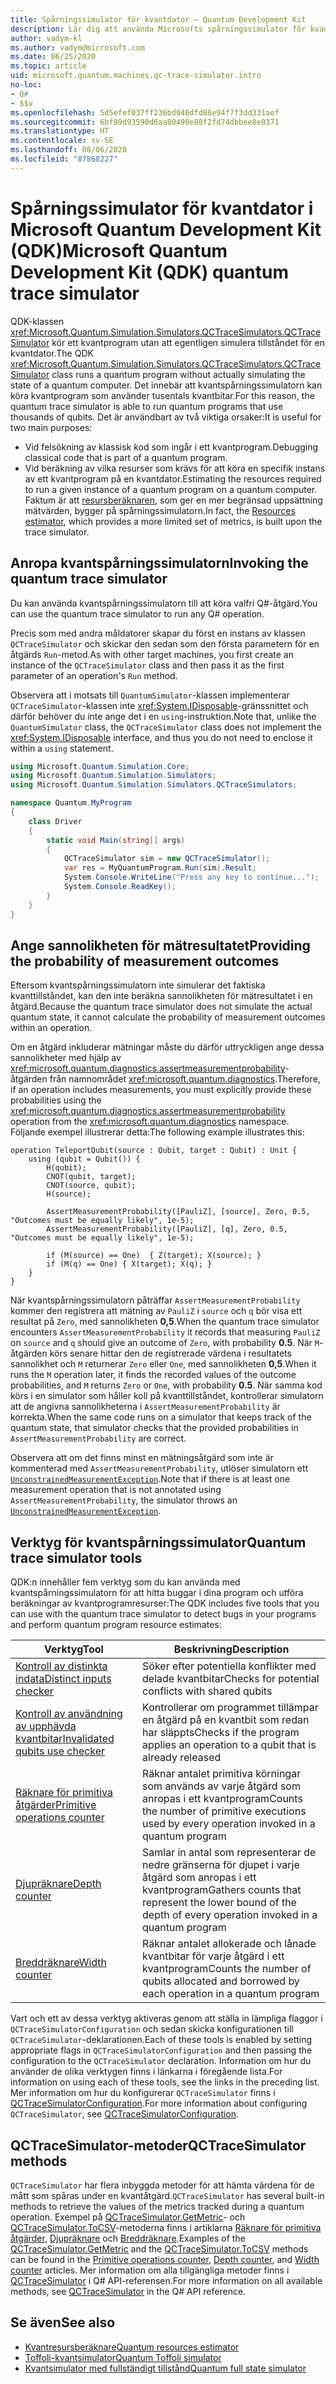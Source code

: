 ```yaml
---
title: Spårningssimulator för kvantdator – Quantum Development Kit
description: Lär dig att använda Microsofts spårningssimulator för kvantdatorer som felsöker klassisk kod och beräknar resurskraven för ett Q#-program.
author: vadym-kl
ms.author: vadym@microsoft.com
ms.date: 06/25/2020
ms.topic: article
uid: microsoft.quantum.machines.qc-trace-simulator.intro
no-loc:
- Q#
- $$v
ms.openlocfilehash: 5d5efef037ff236bd040dfd88e94f7f3dd331aef
ms.sourcegitcommit: 6bf99d93590d6aa80490e88f2fd74dbbee8e0371
ms.translationtype: HT
ms.contentlocale: sv-SE
ms.lasthandoff: 08/06/2020
ms.locfileid: "87868227"
---
```

# <a name="microsoft-quantum-development-kit-qdk-quantum-trace-simulator"></a><span data-ttu-id="df586-103">Spårningssimulator för kvantdator i Microsoft Quantum Development Kit (QDK)</span><span class="sxs-lookup"><span data-stu-id="df586-103">Microsoft Quantum Development Kit (QDK) quantum trace simulator</span></span>

<span data-ttu-id="df586-104">QDK-klassen <xref:Microsoft.Quantum.Simulation.Simulators.QCTraceSimulators.QCTraceSimulator> kör ett kvantprogram utan att egentligen simulera tillståndet för en kvantdator.</span><span class="sxs-lookup"><span data-stu-id="df586-104">The QDK <xref:Microsoft.Quantum.Simulation.Simulators.QCTraceSimulators.QCTraceSimulator> class runs a quantum program without actually simulating the state of a quantum computer.</span></span> <span data-ttu-id="df586-105">Det innebär att kvantspårningssimulatorn kan köra kvantprogram som använder tusentals kvantbitar.</span><span class="sxs-lookup"><span data-stu-id="df586-105">For this reason, the quantum trace simulator is able to run quantum programs that use thousands of qubits.</span></span>  <span data-ttu-id="df586-106">Det är användbart av två viktiga orsaker:</span><span class="sxs-lookup"><span data-stu-id="df586-106">It is useful for two main purposes:</span></span> 

* <span data-ttu-id="df586-107">Vid felsökning av klassisk kod som ingår i ett kvantprogram.</span><span class="sxs-lookup"><span data-stu-id="df586-107">Debugging classical code that is part of a quantum program.</span></span> 
* <span data-ttu-id="df586-108">Vid beräkning av vilka resurser som krävs för att köra en specifik instans av ett kvantprogram på en kvantdator.</span><span class="sxs-lookup"><span data-stu-id="df586-108">Estimating the resources required to run a given instance of a quantum program on a quantum computer.</span></span> <span data-ttu-id="df586-109">Faktum är att [resursberäknaren](xref:microsoft.quantum.machines.resources-estimator), som ger en mer begränsad uppsättning mätvärden, bygger på spårningssimulatorn.</span><span class="sxs-lookup"><span data-stu-id="df586-109">In fact, the [Resources estimator](xref:microsoft.quantum.machines.resources-estimator), which provides a more limited set of metrics, is built upon the trace simulator.</span></span>

## <a name="invoking-the-quantum-trace-simulator"></a><span data-ttu-id="df586-110">Anropa kvantspårningssimulatorn</span><span class="sxs-lookup"><span data-stu-id="df586-110">Invoking the quantum trace simulator</span></span>

<span data-ttu-id="df586-111">Du kan använda kvantspårningssimulatorn till att köra valfri Q#-åtgärd.</span><span class="sxs-lookup"><span data-stu-id="df586-111">You can use the quantum trace simulator to run any Q# operation.</span></span>

<span data-ttu-id="df586-112">Precis som med andra måldatorer skapar du först en instans av klassen `QCTraceSimulator` och skickar den sedan som den första parametern för en åtgärds `Run`-metod.</span><span class="sxs-lookup"><span data-stu-id="df586-112">As with other target machines, you first create an instance of the `QCTraceSimulator` class and then pass it as the first parameter of an operation's `Run` method.</span></span>

<span data-ttu-id="df586-113">Observera att i motsats till `QuantumSimulator`-klassen implementerar `QCTraceSimulator`-klassen inte <xref:System.IDisposable>-gränssnittet och därför behöver du inte ange det i en `using`-instruktion.</span><span class="sxs-lookup"><span data-stu-id="df586-113">Note that, unlike the `QuantumSimulator` class, the `QCTraceSimulator` class does not implement the <xref:System.IDisposable> interface, and thus you do not need to enclose it within a `using` statement.</span></span>

```csharp
using Microsoft.Quantum.Simulation.Core;
using Microsoft.Quantum.Simulation.Simulators;
using Microsoft.Quantum.Simulation.Simulators.QCTraceSimulators;

namespace Quantum.MyProgram
{
    class Driver
    {
        static void Main(string[] args)
        {
            QCTraceSimulator sim = new QCTraceSimulator();
            var res = MyQuantumProgram.Run(sim).Result;
            System.Console.WriteLine("Press any key to continue...");
            System.Console.ReadKey();
        }
    }
}
```

## <a name="providing-the-probability-of-measurement-outcomes"></a><span data-ttu-id="df586-114">Ange sannolikheten för mätresultatet</span><span class="sxs-lookup"><span data-stu-id="df586-114">Providing the probability of measurement outcomes</span></span>

<span data-ttu-id="df586-115">Eftersom kvantspårningssimulatorn inte simulerar det faktiska kvanttillståndet, kan den inte beräkna sannolikheten för mätresultatet i en åtgärd.</span><span class="sxs-lookup"><span data-stu-id="df586-115">Because the quantum trace simulator does not simulate the actual quantum state, it cannot calculate the probability of measurement outcomes within an operation.</span></span> 

<span data-ttu-id="df586-116">Om en åtgärd inkluderar mätningar måste du därför uttryckligen ange dessa sannolikheter med hjälp av <xref:microsoft.quantum.diagnostics.assertmeasurementprobability>-åtgärden från namnområdet <xref:microsoft.quantum.diagnostics>.</span><span class="sxs-lookup"><span data-stu-id="df586-116">Therefore, if an operation includes measurements, you must explicitly provide these probabilities using the <xref:microsoft.quantum.diagnostics.assertmeasurementprobability> operation from the <xref:microsoft.quantum.diagnostics> namespace.</span></span> <span data-ttu-id="df586-117">Följande exempel illustrerar detta:</span><span class="sxs-lookup"><span data-stu-id="df586-117">The following example illustrates this:</span></span>

```qsharp
operation TeleportQubit(source : Qubit, target : Qubit) : Unit {
    using (qubit = Qubit()) {
        H(qubit);
        CNOT(qubit, target);
        CNOT(source, qubit);
        H(source);

        AssertMeasurementProbability([PauliZ], [source], Zero, 0.5, "Outcomes must be equally likely", 1e-5);
        AssertMeasurementProbability([PauliZ], [q], Zero, 0.5, "Outcomes must be equally likely", 1e-5);

        if (M(source) == One)  { Z(target); X(source); }
        if (M(q) == One) { X(target); X(q); }
    }
}
```

<span data-ttu-id="df586-118">När kvantspårningssimulatorn påträffar `AssertMeasurementProbability` kommer den registrera att mätning av `PauliZ` i `source` och `q` bör visa ett resultat på `Zero`, med sannolikheten **0,5**.</span><span class="sxs-lookup"><span data-stu-id="df586-118">When the quantum trace simulator encounters `AssertMeasurementProbability` it records that measuring `PauliZ` on `source` and `q` should give an outcome of `Zero`, with probability **0.5**.</span></span> <span data-ttu-id="df586-119">När `M`-åtgärden körs senare hittar den de registrerade värdena i resultatets sannolikhet och `M` returnerar `Zero` eller `One`, med sannolikheten **0,5**.</span><span class="sxs-lookup"><span data-stu-id="df586-119">When it runs the `M` operation later, it finds the recorded values of the outcome probabilities, and `M` returns `Zero` or `One`, with probability **0.5**.</span></span> <span data-ttu-id="df586-120">När samma kod körs i en simulator som håller koll på kvanttillståndet, kontrollerar simulatorn att de angivna sannolikheterna i `AssertMeasurementProbability` är korrekta.</span><span class="sxs-lookup"><span data-stu-id="df586-120">When the same code runs on a simulator that keeps track of the quantum state, that simulator checks that the provided probabilities in `AssertMeasurementProbability` are correct.</span></span>

<span data-ttu-id="df586-121">Observera att om det finns minst en mätningsåtgärd som inte är kommenterad med `AssertMeasurementProbability`, utlöser simulatorn ett [`UnconstrainedMeasurementException`](https://docs.microsoft.com/dotnet/api/microsoft.quantum.simulation.simulators.qctracesimulators.unconstrainedmeasurementexception).</span><span class="sxs-lookup"><span data-stu-id="df586-121">Note that if there is at least one measurement operation that is not annotated using `AssertMeasurementProbability`, the simulator throws an [`UnconstrainedMeasurementException`](https://docs.microsoft.com/dotnet/api/microsoft.quantum.simulation.simulators.qctracesimulators.unconstrainedmeasurementexception).</span></span>

## <a name="quantum-trace-simulator-tools"></a><span data-ttu-id="df586-122">Verktyg för kvantspårningssimulator</span><span class="sxs-lookup"><span data-stu-id="df586-122">Quantum trace simulator tools</span></span>

<span data-ttu-id="df586-123">QDK:n innehåller fem verktyg som du kan använda med kvantspårningssimulatorn för att hitta buggar i dina program och utföra beräkningar av kvantprogramresurser:</span><span class="sxs-lookup"><span data-stu-id="df586-123">The QDK includes five tools that you can use with the quantum trace simulator to detect bugs in your programs and perform quantum program resource estimates:</span></span> 

|<span data-ttu-id="df586-124">Verktyg</span><span class="sxs-lookup"><span data-stu-id="df586-124">Tool</span></span> | <span data-ttu-id="df586-125">Beskrivning</span><span class="sxs-lookup"><span data-stu-id="df586-125">Description</span></span> |
|-----| -----|
|[<span data-ttu-id="df586-126">Kontroll av distinkta indata</span><span class="sxs-lookup"><span data-stu-id="df586-126">Distinct inputs checker</span></span>](xref:microsoft.quantum.machines.qc-trace-simulator.distinct-inputs) |<span data-ttu-id="df586-127">Söker efter potentiella konflikter med delade kvantbitar</span><span class="sxs-lookup"><span data-stu-id="df586-127">Checks for potential conflicts with shared qubits</span></span> |
|[<span data-ttu-id="df586-128">Kontroll av användning av upphävda kvantbitar</span><span class="sxs-lookup"><span data-stu-id="df586-128">Invalidated qubits use checker</span></span>](xref:microsoft.quantum.machines.qc-trace-simulator.invalidated-qubits)  |<span data-ttu-id="df586-129">Kontrollerar om programmet tillämpar en åtgärd på en kvantbit som redan har släppts</span><span class="sxs-lookup"><span data-stu-id="df586-129">Checks if the program applies an operation to a qubit that is already released</span></span> |
|[<span data-ttu-id="df586-130">Räknare för primitiva åtgärder</span><span class="sxs-lookup"><span data-stu-id="df586-130">Primitive operations counter</span></span>](xref:microsoft.quantum.machines.qc-trace-simulator.primitive-counter)  | <span data-ttu-id="df586-131">Räknar antalet primitiva körningar som används av varje åtgärd som anropas i ett kvantprogram</span><span class="sxs-lookup"><span data-stu-id="df586-131">Counts the number of primitive executions used by every operation invoked in a quantum program</span></span>  |
|[<span data-ttu-id="df586-132">Djupräknare</span><span class="sxs-lookup"><span data-stu-id="df586-132">Depth counter</span></span>](xref:microsoft.quantum.machines.qc-trace-simulator.depth-counter)  |<span data-ttu-id="df586-133">Samlar in antal som representerar de nedre gränserna för djupet i varje åtgärd som anropas i ett kvantprogram</span><span class="sxs-lookup"><span data-stu-id="df586-133">Gathers counts that represent the lower bound of the depth of every operation invoked in a quantum program</span></span>   |
|[<span data-ttu-id="df586-134">Breddräknare</span><span class="sxs-lookup"><span data-stu-id="df586-134">Width counter</span></span>](xref:microsoft.quantum.machines.qc-trace-simulator.width-counter)  |<span data-ttu-id="df586-135">Räknar antalet allokerade och lånade kvantbitar för varje åtgärd i ett kvantprogram</span><span class="sxs-lookup"><span data-stu-id="df586-135">Counts the number of qubits allocated and borrowed by each operation in a quantum program</span></span> |

<span data-ttu-id="df586-136">Vart och ett av dessa verktyg aktiveras genom att ställa in lämpliga flaggor i `QCTraceSimulatorConfiguration` och sedan skicka konfigurationen till `QCTraceSimulator`-deklarationen.</span><span class="sxs-lookup"><span data-stu-id="df586-136">Each of these tools is enabled by setting appropriate flags in `QCTraceSimulatorConfiguration` and then passing the configuration to the `QCTraceSimulator` declaration.</span></span> <span data-ttu-id="df586-137">Information om hur du använder de olika verktygen finns i länkarna i föregående lista.</span><span class="sxs-lookup"><span data-stu-id="df586-137">For information on using each of these tools, see the links in the preceding list.</span></span> <span data-ttu-id="df586-138">Mer information om hur du konfigurerar `QCTraceSimulator` finns i [QCTraceSimulatorConfiguration](xref:Microsoft.Quantum.Simulation.Simulators.QCTraceSimulators.QCTraceSimulatorConfiguration).</span><span class="sxs-lookup"><span data-stu-id="df586-138">For more information about configuring `QCTraceSimulator`, see [QCTraceSimulatorConfiguration](xref:Microsoft.Quantum.Simulation.Simulators.QCTraceSimulators.QCTraceSimulatorConfiguration).</span></span>

## <a name="qctracesimulator-methods"></a><span data-ttu-id="df586-139">QCTraceSimulator-metoder</span><span class="sxs-lookup"><span data-stu-id="df586-139">QCTraceSimulator methods</span></span>

<span data-ttu-id="df586-140">`QCTraceSimulator` har flera inbyggda metoder för att hämta värdena för de mått som spåras under en kvantåtgärd.</span><span class="sxs-lookup"><span data-stu-id="df586-140">`QCTraceSimulator` has several built-in methods to retrieve the values of the metrics tracked during a quantum operation.</span></span> <span data-ttu-id="df586-141">Exempel på [QCTraceSimulator.GetMetric](https://docs.microsoft.com/dotnet/api/microsoft.quantum.simulation.simulators.qctracesimulators.qctracesimulator.getmetric)- och [QCTraceSimulator.ToCSV](https://docs.microsoft.com/dotnet/api/microsoft.quantum.simulation.simulators.qctracesimulators.qctracesimulator.tocsv)-metoderna finns i artiklarna [Räknare för primitiva åtgärder](xref:microsoft.quantum.machines.qc-trace-simulator.primitive-counter), [Djupräknare](xref:microsoft.quantum.machines.qc-trace-simulator.depth-counter) och [Breddräknare](xref:microsoft.quantum.machines.qc-trace-simulator.width-counter).</span><span class="sxs-lookup"><span data-stu-id="df586-141">Examples of the [QCTraceSimulator.GetMetric](https://docs.microsoft.com/dotnet/api/microsoft.quantum.simulation.simulators.qctracesimulators.qctracesimulator.getmetric) and the [QCTraceSimulator.ToCSV](https://docs.microsoft.com/dotnet/api/microsoft.quantum.simulation.simulators.qctracesimulators.qctracesimulator.tocsv) methods can be found in the [Primitive operations counter](xref:microsoft.quantum.machines.qc-trace-simulator.primitive-counter), [Depth counter](xref:microsoft.quantum.machines.qc-trace-simulator.depth-counter), and [Width counter](xref:microsoft.quantum.machines.qc-trace-simulator.width-counter) articles.</span></span> <span data-ttu-id="df586-142">Mer information om alla tillgängliga metoder finns i [QCTraceSimulator](xref:Microsoft.Quantum.Simulation.Simulators.QCTraceSimulators.QCTraceSimulator) i Q# API-referensen.</span><span class="sxs-lookup"><span data-stu-id="df586-142">For more information on all available methods, see [QCTraceSimulator](xref:Microsoft.Quantum.Simulation.Simulators.QCTraceSimulators.QCTraceSimulator) in the Q# API reference.</span></span>  

## <a name="see-also"></a><span data-ttu-id="df586-143">Se även</span><span class="sxs-lookup"><span data-stu-id="df586-143">See also</span></span>

- [<span data-ttu-id="df586-144">Kvantresursberäknare</span><span class="sxs-lookup"><span data-stu-id="df586-144">Quantum resources estimator</span></span>](xref:microsoft.quantum.machines.resources-estimator)
- [<span data-ttu-id="df586-145">Toffoli-kvantsimulator</span><span class="sxs-lookup"><span data-stu-id="df586-145">Quantum Toffoli simulator</span></span>](xref:microsoft.quantum.machines.toffoli-simulator)
- [<span data-ttu-id="df586-146">Kvantsimulator med fullständigt tillstånd</span><span class="sxs-lookup"><span data-stu-id="df586-146">Quantum full state simulator</span></span>](xref:microsoft.quantum.machines.full-state-simulator) 